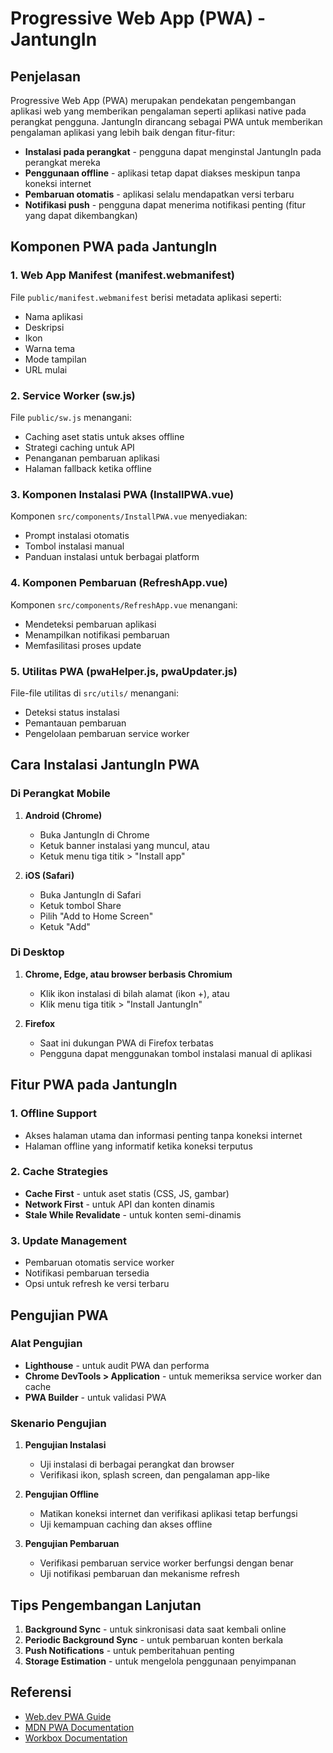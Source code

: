 # Progressive Web App (PWA) - JantungIn

## Penjelasan

Progressive Web App (PWA) merupakan pendekatan pengembangan aplikasi web yang memberikan pengalaman seperti aplikasi native pada perangkat pengguna. JantungIn dirancang sebagai PWA untuk memberikan pengalaman aplikasi yang lebih baik dengan fitur-fitur:

- **Instalasi pada perangkat** - pengguna dapat menginstal JantungIn pada perangkat mereka
- **Penggunaan offline** - aplikasi tetap dapat diakses meskipun tanpa koneksi internet
- **Pembaruan otomatis** - aplikasi selalu mendapatkan versi terbaru
- **Notifikasi push** - pengguna dapat menerima notifikasi penting (fitur yang dapat dikembangkan)

## Komponen PWA pada JantungIn

### 1. Web App Manifest (manifest.webmanifest)

File `public/manifest.webmanifest` berisi metadata aplikasi seperti:

- Nama aplikasi
- Deskripsi
- Ikon
- Warna tema
- Mode tampilan
- URL mulai

### 2. Service Worker (sw.js)

File `public/sw.js` menangani:

- Caching aset statis untuk akses offline
- Strategi caching untuk API
- Penanganan pembaruan aplikasi
- Halaman fallback ketika offline

### 3. Komponen Instalasi PWA (InstallPWA.vue)

Komponen `src/components/InstallPWA.vue` menyediakan:

- Prompt instalasi otomatis
- Tombol instalasi manual
- Panduan instalasi untuk berbagai platform

### 4. Komponen Pembaruan (RefreshApp.vue)

Komponen `src/components/RefreshApp.vue` menangani:

- Mendeteksi pembaruan aplikasi
- Menampilkan notifikasi pembaruan
- Memfasilitasi proses update

### 5. Utilitas PWA (pwaHelper.js, pwaUpdater.js)

File-file utilitas di `src/utils/` menangani:

- Deteksi status instalasi
- Pemantauan pembaruan
- Pengelolaan pembaruan service worker

## Cara Instalasi JantungIn PWA

### Di Perangkat Mobile

1. **Android (Chrome)**

   - Buka JantungIn di Chrome
   - Ketuk banner instalasi yang muncul, atau
   - Ketuk menu tiga titik > "Install app"

2. **iOS (Safari)**
   - Buka JantungIn di Safari
   - Ketuk tombol Share
   - Pilih "Add to Home Screen"
   - Ketuk "Add"

### Di Desktop

1. **Chrome, Edge, atau browser berbasis Chromium**

   - Klik ikon instalasi di bilah alamat (ikon +), atau
   - Klik menu tiga titik > "Install JantungIn"

2. **Firefox**
   - Saat ini dukungan PWA di Firefox terbatas
   - Pengguna dapat menggunakan tombol instalasi manual di aplikasi

## Fitur PWA pada JantungIn

### 1. Offline Support

- Akses halaman utama dan informasi penting tanpa koneksi internet
- Halaman offline yang informatif ketika koneksi terputus

### 2. Cache Strategies

- **Cache First** - untuk aset statis (CSS, JS, gambar)
- **Network First** - untuk API dan konten dinamis
- **Stale While Revalidate** - untuk konten semi-dinamis

### 3. Update Management

- Pembaruan otomatis service worker
- Notifikasi pembaruan tersedia
- Opsi untuk refresh ke versi terbaru

## Pengujian PWA

### Alat Pengujian

- **Lighthouse** - untuk audit PWA dan performa
- **Chrome DevTools > Application** - untuk memeriksa service worker dan cache
- **PWA Builder** - untuk validasi PWA

### Skenario Pengujian

1. **Pengujian Instalasi**

   - Uji instalasi di berbagai perangkat dan browser
   - Verifikasi ikon, splash screen, dan pengalaman app-like

2. **Pengujian Offline**

   - Matikan koneksi internet dan verifikasi aplikasi tetap berfungsi
   - Uji kemampuan caching dan akses offline

3. **Pengujian Pembaruan**
   - Verifikasi pembaruan service worker berfungsi dengan benar
   - Uji notifikasi pembaruan dan mekanisme refresh

## Tips Pengembangan Lanjutan

1. **Background Sync** - untuk sinkronisasi data saat kembali online
2. **Periodic Background Sync** - untuk pembaruan konten berkala
3. **Push Notifications** - untuk pemberitahuan penting
4. **Storage Estimation** - untuk mengelola penggunaan penyimpanan

## Referensi

- [Web.dev PWA Guide](https://web.dev/progressive-web-apps/)
- [MDN PWA Documentation](https://developer.mozilla.org/en-US/docs/Web/Progressive_web_apps)
- [Workbox Documentation](https://developers.google.com/web/tools/workbox)
